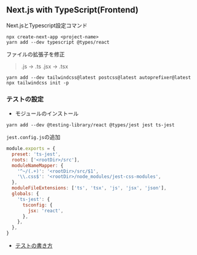 ## Next.js with TypeScript(Frontend)
Next.jsとTypescript設定コマンド
```
npx create-next-app <project-name>
yarn add --dev typescript @types/react
```
ファイルの拡張子を修正
> .js -> .ts
> .jsx -> .tsx

```
yarn add --dev tailwindcss@latest postcss@latest autoprefixer@latest
npx tailwindcss init -p
```

### テストの設定
- モジュールのインストール
```
yarn add --dev @testing-library/react @types/jest jest ts-jest
```
```jest.config.js```の追加
```js
module.exports = {
  preset: 'ts-jest',
  roots: ['<rootDir>/src'],
  moduleNameMapper: {
    '^~/(.+)': '<rootDir>/src/$1',
    '\\.css$': '<rootDir>/node_modules/jest-css-modules',
  },
  moduleFileExtensions: ['ts', 'tsx', 'js', 'jsx', 'json'],
  globals: {
    'ts-jest': {
      tsconfig: {
        jsx: 'react',
      },
    },
  },
}
```
- [テストの書き方](https://github.com/syuji-higa/demo-fizzbuzz-nextjs-tdd)
